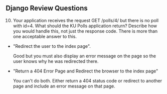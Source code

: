 ## Django Review Questions


10.  Your application receives the request GET /polls/4/ but there is no poll with id=4.  What should the KU Polls application return?  Describe how you would handle this, not just the response code. There is more than one acceptable answer to this.

- "Redirect the user to the index page".

   Good but you must also display an error message on the page so the user knows why he was redirected there.

- "Return a 404 Error Page and Redirect the browser to the index page"

   You can't do both. Either return a 404 status code or redirect to another page and include an error message on that page.
